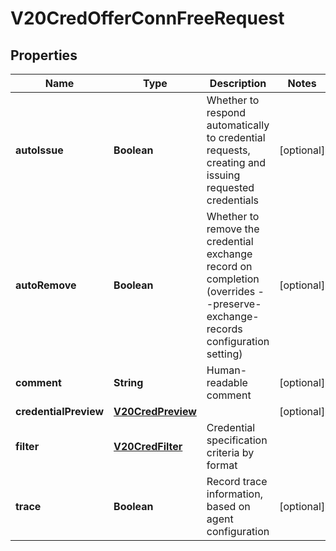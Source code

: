 

# V20CredOfferConnFreeRequest


## Properties

Name | Type | Description | Notes
------------ | ------------- | ------------- | -------------
**autoIssue** | **Boolean** | Whether to respond automatically to credential requests, creating and issuing requested credentials |  [optional]
**autoRemove** | **Boolean** | Whether to remove the credential exchange record on completion (overrides --preserve-exchange-records configuration setting) |  [optional]
**comment** | **String** | Human-readable comment |  [optional]
**credentialPreview** | [**V20CredPreview**](V20CredPreview.md) |  |  [optional]
**filter** | [**V20CredFilter**](V20CredFilter.md) | Credential specification criteria by format | 
**trace** | **Boolean** | Record trace information, based on agent configuration |  [optional]



